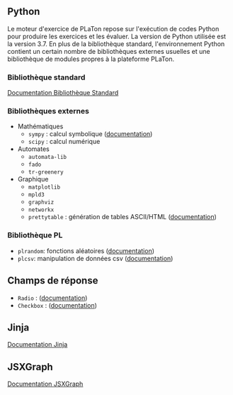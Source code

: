 ## Python

Le moteur d'exercice de PLaTon repose sur l'exécution de codes Python pour produire les exercices et les évaluer. La version de Python utilisée est la version 3.7. En plus de la bibliothèque standard, l'environnement Python contient un certain nombre de bibliothèques externes usuelles et une bibliothèque de modules propres à la plateforme PLaTon.

### Bibliothèque standard

[Documentation Bibliothèque Standard](https://docs.python.org/3/library/)

### Bibliothèques externes

* Mathématiques
    * `sympy` : calcul symbolique ([documentation](https://docs.sympy.org/latest/index.html))
    * `scipy` : calcul numérique
* Automates
    * `automata-lib`
    * `fado`
    * `tr-greenery`
* Graphique
    * `matplotlib`
    * `mpld3`
    * `graphviz`
    * `networkx`
    * `prettytable` : génération de tables ASCII/HTML ([documentation](https://pypi.org/project/prettytable/))

### Bibliothèque PL

* `plrandom`: fonctions aléatoires ([documentation](plrandom.md))
* `plcsv`: manipulation de données csv ([documentation](plcsv.md))

## Champs de réponse

* `Radio` : ([documentation](/inputfields/radio.md))
* `Checkbox` : ([documentation](/inputfields/checkbox.md))

## Jinja

[Documentation Jinja](https://jinja.palletsprojects.com/)

## JSXGraph

[Documentation JSXGraph](https://jsxgraph.uni-bayreuth.de/wp/docs/index.html)
